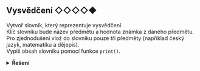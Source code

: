 ## Vysvědčení ◇◇◇◇◆

Vytvoř slovník, který reprezentuje vysvědčení.  
Klíč slovníku bude název předmětu a hodnota známka z daného předmětu.  
Pro zjednodušení vlož do slovníku pouze tři předměty (například český jazyk, matematiku a dějepis).  
Vypiš obsah slovníku pomocí funkce `print()`.

<details>
<summary><b>Řešení</b></summary>


```python
vysvedceni = {
    'matematika': 1,
    'cestina'   : 3,
    'dejepis'   : 2,
}
```

</details>
